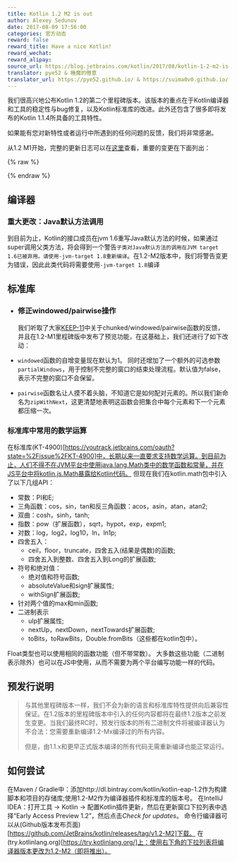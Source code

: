 ```yaml
---
title: Kotlin 1.2 M2 is out
author: Alexey Sedunov
date: 2017-08-09 17:56:00
categories: 官方动态
reward: false
reward_title: Have a nice Kotlin!
reward_wechat:
reward_alipay:
source_url: https://blog.jetbrains.com/kotlin/2017/08/kotlin-1-2-m2-is-out/
translator: pye52 & 睡魔的倦意
translator_url: https://pye52.github.io/ & https://suima0v0.github.io/
---
```


我们很高兴地公布Kotlin 1.2的第二个里程碑版本。该版本的重点在于Kotlin编译器和工具的稳定性与bug修复，以及Kotlin标准库的改进。此外还包含了很多即将发布的Kotlin 1.1.4所具备的工具特性。

如果能有您对新特性或者运行中所遇到的任何问题的反馈，我们将非常感谢。

从1.2 M1开始，完整的更新日志可以在[这里](https://github.com/JetBrains/kotlin/blob/1.2-M2/ChangeLog.md)查看，重要的变更在下面列出：

{% raw %}
<p><span id="more-5160"></span></p>
{% endraw %}

## 编译器

### 重大更改：Java默认方法调用

到目前为止，Kotlin的接口成员在jvm 1.6重写Java默认方法的时候，如果通过super调用父类方法，将会得到一个警告`子类对Java默认方法的调用在JVM target 1.6已被弃用。请使用-jvm-target 1.8重新编译`。在1.2-M2版本中，我们将警告变更为错误，因此此类代码将需要使用`-jvm-target 1.8`编译

## 标准库

- ### 修正windowed/pairwise操作

  我们听取了大家[KEEP-11](https://github.com/Kotlin/KEEP/blob/master/proposals/stdlib/window-sliding.md)中关于chunked/windowed/pairwise函数的反馈，并且在1.2-M1里程碑版中发布了预览功能，在这基础上，我们还进行了如下改动：

- `windowed`函数的自增变量现在默认为1。
  同时还增加了一个额外的可选参数`partialWindows`，用于控制不完整的窗口的结束处理流程。默认值为false，表示不完整的窗口不会保留。

- `pairwise`函数名让人摸不着头脑，不知道它是如何配对元素的。所以我们新命名为`zipWithNext`，这更清楚地表明这函数会把集合中每个元素和下一个元素都压缩一次。

### 标准库中常用的数学运算

在标准库(KT-4900)[https://youtrack.jetbrains.com/oauth?state=%2Fissue%2FKT-4900]中，长期以来一直要求支持数学运算。到目前为止，人们不得不在JVM平台中使用java.lang.Math类中的数学函数和常量，并在JS平台中将kotlin.js.Math暴露给Kotlin代码。
但现在我们在kotlin.math包中引入了以下几组API：

- 常数：PI和E;
- 三角函数：cos，sin，tan和反三角函数：acos，asin，atan，atan2;
- 双曲：cosh，sinh，tanh;
- 指数：pow（扩展函数），sqrt，hypot，exp，expm1;
- 对数：log，log2，log10，ln，ln1p;
- 四舍五入：
  - ceil，floor，truncate，四舍五入(结果是偶数)的函数;
  - 四舍五入到整数、四舍五入到Long的扩展函数;
- 符号和绝对值：
  - 绝对值和符号函数;
  - absoluteValue和sign扩展属性;
  - withSign扩展函数;
- 针对两个值的max和min函数;
- 二进制表示
  - ulp扩展属性;
  - nextUp，nextDown，nextTowards扩展函数;
  - toBits，toRawBits，Double.fromBits（这些都在kotlin包中）。

Float类型也可以使用相同的函数功能（但不带常数）。
大多数这些功能（二进制表示除外）也可以在JS中使用，从而不需要为两个平台编写功能一样的代码。

## 预发行说明

> 与其他里程碑版本一样，我们不会为新的语言和标准库特性提供向后兼容性保证。在1.2版本的里程碑版本中引入的任何内容都将在最终1.2版本之前发生变更。当我们最终RC时，预发行版本的所有二进制文件将被编译器认为不合法：您需要重新编译1.2-Mx编译过的所有内容。
>
> 但是，由1.1.x和更早正式版本编译的所有代码无需重新编译也能正常运行。

## 如何尝试

在Maven / Gradle中：添加http://dl.bintray.com/kotlin/kotlin-eap-1.2作为构建脚本和项目的存储库;使用1.2-M2作为编译器插件和标准库的版本号。
在IntelliJ IDEA：打开工具 -> Kotlin -> 配置Kotlin插件更新，然后在更新窗口下拉列表中选择“Early Access Preview 1.2”，然后点击*Check for updates*。
命令行编译器可以从(Github版本发布页面)[https://github.com/JetBrains/kotlin/releases/tag/v1.2-M2]下载。
在(try.kotlinlang.org)[https://try.kotlinlang.org/]上：使用右下角的下拉列表将编译器版本更改为1.2-M2（即将推出）。